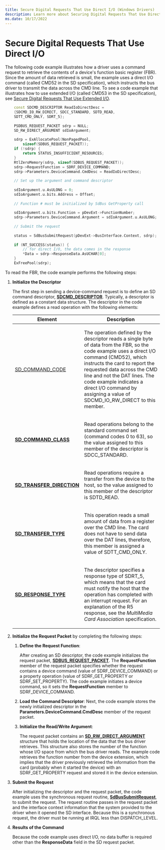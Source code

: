 ```yaml
---
title: Secure Digital Requests That Use Direct I/O (Windows Drivers)
description: Learn more about Securing Digital Requests That Use Direct I/O.
ms.date: 10/17/2022
---
```


# Secure Digital Requests That Use Direct I/O

The following code example illustrates how a driver uses a command request to retrieve the contents of a device's function basic register (FBR). Since the amount of data retrieved is small, the example uses a direct I/O command (called CMD52 in the SD specification), which instructs the bus driver to transmit the data across the CMD line. To see a code example that illustrates how to use extended I/O (called CMD53 in the SD specification), see [Secure Digital Requests That Use Extended I/O](secure-digital-requests-that-use-extended-io.md).

```cpp
    const SDCMD_DESCRIPTOR ReadIoDirectDesc =
    {SDCMD_IO_RW_DIRECT, SDCC_STANDARD, SDTD_READ,
    SDTT_CMD_ONLY, SDRT_5};
    
    PSDBUS_REQUEST_PACKET sdrp = NULL;
    SD_RW_DIRECT_ARGUMENT sdIoArgument;
    
    sdrp = ExAllocatePool(NonPagedPool, 
        sizeof(SDBUS_REQUEST_PACKET));
    if (!sdrp) {
        return STATUS_INSUFFICIENT_RESOURCES;
    }
    RtlZeroMemory(sdrp, sizeof(SDBUS_REQUEST_PACKET));
    sdrp->RequestFunction = SDRF_DEVICE_COMMAND;
    sdrp->Parameters.DeviceCommand.CmdDesc = ReadIoDirectDesc;
    
    // Set up the argument and command descriptor
    
    sdIoArgument.u.AsULONG = 0;
    sdIoArgument.u.bits.Address = Offset;
    
    // Function # must be initialized by SdBus GetProperty call
    
    sdIoArgument.u.bits.Function = pDevExt->FunctionNumber;
    sdrp->Parameters.DeviceCommand.Argument = sdIoArgument.u.AsULONG;
    
    // Submit the request
    
    status = SdBusSubmitRequest(pDevExt->BusInterface.Context, sdrp);
    
    if (NT_SUCCESS(status)) {
        // for direct I/O, the data comes in the response
        *Data = sdrp->ResponseData.AsUCHAR[0];
    }
    ExFreePool(sdrp);
```

To read the FBR, the code example performs the following steps:

1. **Initialize the Descriptor**

   The first step in sending a device-command request is to define an SD command descriptor, [**SDCMD\_DESCRIPTOR**](/windows-hardware/drivers/ddi/sddef/ns-sddef-_sdcmd_descriptor). Typically, a descriptor is defined as a constant data structure. The descriptor in the code example defines a read operation with the following elements:

   <table>
   <thead>
   <tr class="header">
   <th>Element</th>
   <th>Description</th>
   </tr>
   </thead>
   <tbody>
   <tr class="odd">
   <td><p><a href="/windows-hardware/drivers/ddi/sddef/ns-sddef-_sdcmd_descriptor#members">SD_COMMAND_CODE</a></p></td>
   <td><p>The operation defined by the descriptor reads a single byte of data from the FBR, so the code example uses a direct I/O command (CMD52), which instructs the card to report the requested data across the CMD line and not the DAT lines. The code example indicates a direct I/O command by assigning a value of SDCMD_IO_RW_DIRECT to this member.</p></td>
   </tr>
   <tr class="even">
   <td><p><a href="/windows-hardware/drivers/ddi/sddef/ne-sddef-sd_command_class"><strong>SD_COMMAND_CLASS</strong></a></p></td>
   <td><p>Read operations belong to the standard command set (command codes 0 to 63), so the value assigned to this member of the descriptor is SDCC_STANDARD.</p></td>
   </tr>
   <tr class="odd">
   <td><p><a href="/windows-hardware/drivers/ddi/sddef/ne-sddef-sd_transfer_direction"><strong>SD_TRANSFER_DIRECTION</strong></a></p></td>
   <td><p>Read operations require a transfer from the device to the host, so the value assigned to this member of the descriptor is SDTD_READ.</p></td>
   </tr>
   <tr class="even">
   <td><p><a href="/windows-hardware/drivers/ddi/sddef/ne-sddef-sd_transfer_type"><strong>SD_TRANSFER_TYPE</strong></a></p></td>
   <td><p>This operation reads a small amount of data from a register over the CMD line. The card does not have to send data over the DAT lines, therefore, this member is assigned a value of SDTT_CMD_ONLY.</p></td>
   </tr>
   <tr class="odd">
   <td><p><a href="/windows-hardware/drivers/ddi/sddef/ne-sddef-sd_response_type"><strong>SD_RESPONSE_TYPE</strong></a></p></td>
   <td><p>The descriptor specifies a response type of SDRT_5, which means that the card must notify the host that the operation has completed with an interrupt request. For an explanation of the R5 response, see the <em>MultiMedia Card Association</em> specification.</p></td>
   </tr>
   </tbody>
   </table>

1. **Initialize the Request Packet** by completing the following steps:

   1. **Define the Request Function**:

      After creating an SD descriptor, the code example initializes the request packet, [**SDBUS\_REQUEST\_PACKET**](/previous-versions/windows/hardware/drivers/ff537931(v=vs.85).md). The **RequestFunction** member of the request packet specifies whether the request contains a device command (value of SDRF\_DEVICE\_COMMAND) or a property operation (value of SDRF\_GET\_PROPERTY or SDRF\_SET\_PROPERTY). The code example initiates a device command, so it sets the **RequestFunction** member to SDRF\_DEVICE\_COMMAND.

   1. **Load the Command Descriptor**: Next, the code example stores the newly initialized descriptor in the **Parameters.DeviceCommand.CmdDesc** member of the request packet.

   1. **Initialize the Read/Write Argument**:

        The request packet contains an [**SD\_RW\_DIRECT\_ARGUMENT**](/windows-hardware/drivers/ddi/sddef/ns-sddef-sd_rw_direct_argument) structure that holds the location of the data that the bus driver retrieves. This structure also stores the number of the function whose I/O space from which the bus driver reads. The example code retrieves the function number from the device extension, which implies that the driver previously retrieved the information from the card (probably when it started the device) with an SDRF\_GET\_PROPERTY request and stored it in the device extension.

1. **Submit the Request**

   After initializing the descriptor and the request packet, the code example uses the synchronous request routine, [**SdBusSubmitRequest**](/windows-hardware/drivers/ddi/ntddsd/nf-ntddsd-sdbussubmitrequest), to submit the request. The request routine passes in the request packet and the interface context information that the system provided to the driver when it opened the SD interface. Because this is a synchronous request, the driver must be running at IRQL less than DISPATCH\_LEVEL.

1. **Results of the Command**

   Because the code example uses direct I/O, no data buffer is required other than the **ResponseData** field in the SD request packet.
